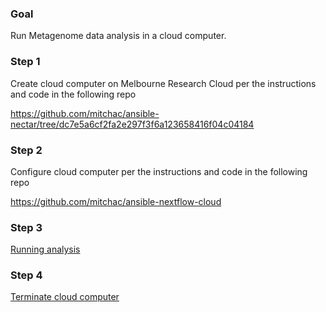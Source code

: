 ### Goal 

Run Metagenome data analysis in a cloud computer. 

### Step 1

Create cloud computer on Melbourne Research Cloud per the instructions and code in the following repo

https://github.com/mitchac/ansible-nectar/tree/dc7e5a6cf2fa2e297f3f6a123658416f04c04184

### Step 2

Configure cloud computer per the instructions and code in the following repo

https://github.com/mitchac/ansible-nextflow-cloud

### Step 3

[Running analysis](Running-analysis.md)

### Step 4

[Terminate cloud computer](Terminate-cloud-computer.md)
